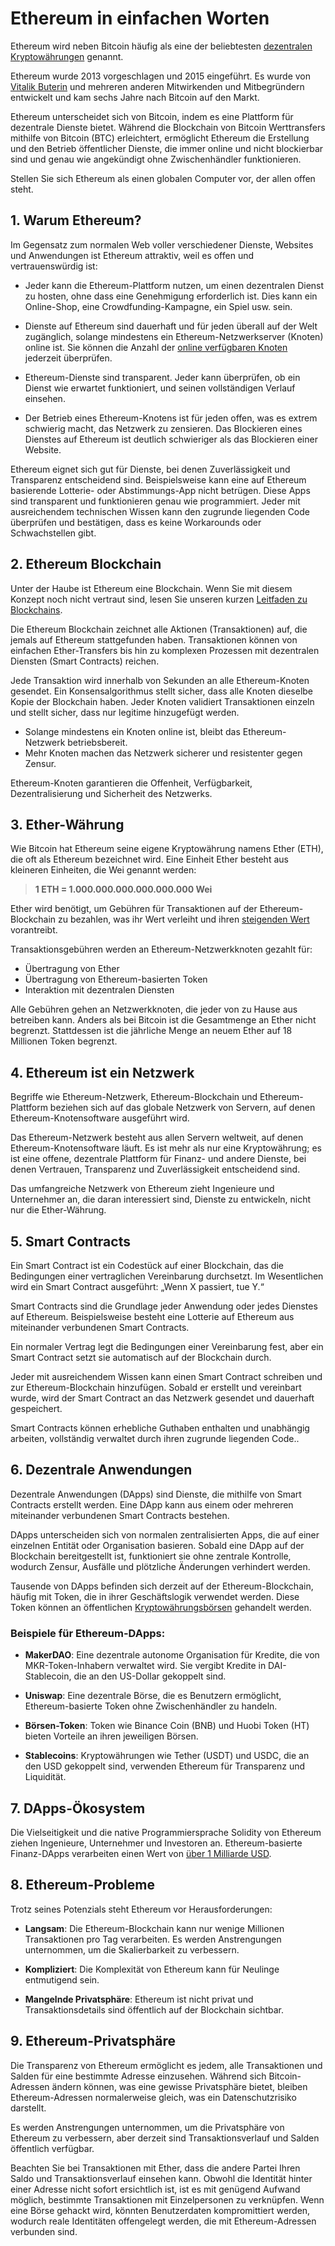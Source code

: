 # Ethereum in einfachen Worten

Ethereum wird neben Bitcoin häufig als eine der beliebtesten [dezentralen Kryptowährungen](../../fundamentals/de/1-cryptocurrency-basics.md) genannt.

Ethereum wurde 2013 vorgeschlagen und 2015 eingeführt. Es wurde von [Vitalik Buterin](https://en.wikipedia.org/wiki/Vitalik_Buterin) und mehreren anderen Mitwirkenden und Mitbegründern entwickelt und kam sechs Jahre nach Bitcoin auf den Markt.

Ethereum unterscheidet sich von Bitcoin, indem es eine Plattform für dezentrale Dienste bietet. Während die Blockchain von Bitcoin Werttransfers mithilfe von Bitcoin (BTC) erleichtert, ermöglicht Ethereum die Erstellung und den Betrieb öffentlicher Dienste, die immer online und nicht blockierbar sind und genau wie angekündigt ohne Zwischenhändler funktionieren.

Stellen Sie sich Ethereum als einen globalen Computer vor, der allen offen steht.

## 1. Warum Ethereum?

Im Gegensatz zum normalen Web voller verschiedener Dienste, Websites und Anwendungen ist Ethereum attraktiv, weil es offen und vertrauenswürdig ist:

- Jeder kann die Ethereum-Plattform nutzen, um einen dezentralen Dienst zu hosten, ohne dass eine Genehmigung erforderlich ist. Dies kann ein Online-Shop, eine Crowdfunding-Kampagne, ein Spiel usw. sein.

- Dienste auf Ethereum sind dauerhaft und für jeden überall auf der Welt zugänglich, solange mindestens ein Ethereum-Netzwerkserver (Knoten) online ist. Sie können die Anzahl der [online verfügbaren Knoten](https://ethernodes.org) jederzeit überprüfen.

- Ethereum-Dienste sind transparent. Jeder kann überprüfen, ob ein Dienst wie erwartet funktioniert, und seinen vollständigen Verlauf einsehen.

- Der Betrieb eines Ethereum-Knotens ist für jeden offen, was es extrem schwierig macht, das Netzwerk zu zensieren. Das Blockieren eines Dienstes auf Ethereum ist deutlich schwieriger als das Blockieren einer Website.

Ethereum eignet sich gut für Dienste, bei denen Zuverlässigkeit und Transparenz entscheidend sind. Beispielsweise kann eine auf Ethereum basierende Lotterie- oder Abstimmungs-App nicht betrügen. Diese Apps sind transparent und funktionieren genau wie programmiert. Jeder mit ausreichendem technischen Wissen kann den zugrunde liegenden Code überprüfen und bestätigen, dass es keine Workarounds oder Schwachstellen gibt.

## 2. Ethereum Blockchain

Unter der Haube ist Ethereum eine Blockchain. Wenn Sie mit diesem Konzept noch nicht vertraut sind, lesen Sie unseren kurzen [Leitfaden zu Blockchains](../../fundamentals/de/1-cryptocurrency-basics.md).

Die Ethereum Blockchain zeichnet alle Aktionen (Transaktionen) auf, die jemals auf Ethereum stattgefunden haben. Transaktionen können von einfachen Ether-Transfers bis hin zu komplexen Prozessen mit dezentralen Diensten (Smart Contracts) reichen.

Jede Transaktion wird innerhalb von Sekunden an alle Ethereum-Knoten gesendet. Ein Konsensalgorithmus stellt sicher, dass alle Knoten dieselbe Kopie der Blockchain haben. Jeder Knoten validiert Transaktionen einzeln und stellt sicher, dass nur legitime hinzugefügt werden.

- Solange mindestens ein Knoten online ist, bleibt das Ethereum-Netzwerk betriebsbereit.
- Mehr Knoten machen das Netzwerk sicherer und resistenter gegen Zensur.

Ethereum-Knoten garantieren die Offenheit, Verfügbarkeit, Dezentralisierung und Sicherheit des Netzwerks.

## 3. Ether-Währung

Wie Bitcoin hat Ethereum seine eigene Kryptowährung namens Ether (ETH), die oft als Ethereum bezeichnet wird. Eine Einheit Ether besteht aus kleineren Einheiten, die Wei genannt werden:

> **1 ETH = 1.000.000.000.000.000.000 Wei**

Ether wird benötigt, um Gebühren für Transaktionen auf der Ethereum-Blockchain zu bezahlen, was ihr Wert verleiht und ihren [steigenden Wert](https://coinmarketcap.com/currencies/ethereum/) vorantreibt.

Transaktionsgebühren werden an Ethereum-Netzwerkknoten gezahlt für:
- Übertragung von Ether
- Übertragung von Ethereum-basierten Token
- Interaktion mit dezentralen Diensten

Alle Gebühren gehen an Netzwerkknoten, die jeder von zu Hause aus betreiben kann. Anders als bei Bitcoin ist die Gesamtmenge an Ether nicht begrenzt. Stattdessen ist die jährliche Menge an neuem Ether auf 18 Millionen Token begrenzt.

## 4. Ethereum ist ein Netzwerk

Begriffe wie Ethereum-Netzwerk, Ethereum-Blockchain und Ethereum-Plattform beziehen sich auf das globale Netzwerk von Servern, auf denen Ethereum-Knotensoftware ausgeführt wird.

Das Ethereum-Netzwerk besteht aus allen Servern weltweit, auf denen Ethereum-Knotensoftware läuft. Es ist mehr als nur eine Kryptowährung; es ist eine offene, dezentrale Plattform für Finanz- und andere Dienste, bei denen Vertrauen, Transparenz und Zuverlässigkeit entscheidend sind.

Das umfangreiche Netzwerk von Ethereum zieht Ingenieure und Unternehmer an, die daran interessiert sind, Dienste zu entwickeln, nicht nur die Ether-Währung.

## 5. Smart Contracts

Ein Smart Contract ist ein Codestück auf einer Blockchain, das die Bedingungen einer vertraglichen Vereinbarung durchsetzt. Im Wesentlichen wird ein Smart Contract ausgeführt: „Wenn X passiert, tue Y.“

Smart Contracts sind die Grundlage jeder Anwendung oder jedes Dienstes auf Ethereum. Beispielsweise besteht eine Lotterie auf Ethereum aus miteinander verbundenen Smart Contracts.

Ein normaler Vertrag legt die Bedingungen einer Vereinbarung fest, aber ein Smart Contract setzt sie automatisch auf der Blockchain durch.

Jeder mit ausreichendem Wissen kann einen Smart Contract schreiben und zur Ethereum-Blockchain hinzufügen. Sobald er erstellt und vereinbart wurde, wird der Smart Contract an das Netzwerk gesendet und dauerhaft gespeichert.

Smart Contracts können erhebliche Guthaben enthalten und unabhängig arbeiten, vollständig verwaltet durch ihren zugrunde liegenden Code..

## 6. Dezentrale Anwendungen

Dezentrale Anwendungen (DApps) sind Dienste, die mithilfe von Smart Contracts erstellt werden. Eine DApp kann aus einem oder mehreren miteinander verbundenen Smart Contracts bestehen.

DApps unterscheiden sich von normalen zentralisierten Apps, die auf einer einzelnen Entität oder Organisation basieren. Sobald eine DApp auf der Blockchain bereitgestellt ist, funktioniert sie ohne zentrale Kontrolle, wodurch Zensur, Ausfälle und plötzliche Änderungen verhindert werden.

Tausende von DApps befinden sich derzeit auf der Ethereum-Blockchain, häufig mit Token, die in ihrer Geschäftslogik verwendet werden. Diese Token können an öffentlichen [Kryptowährungsbörsen](../../fundamentals/de/6-buying-cryptocurrency-basics.md) gehandelt werden.

### Beispiele für Ethereum-DApps:

- **MakerDAO**: Eine dezentrale autonome Organisation für Kredite, die von MKR-Token-Inhabern verwaltet wird. Sie vergibt Kredite in DAI-Stablecoin, die an den US-Dollar gekoppelt sind.

- **Uniswap**: Eine dezentrale Börse, die es Benutzern ermöglicht, Ethereum-basierte Token ohne Zwischenhändler zu handeln.

- **Börsen-Token**: Token wie Binance Coin (BNB) und Huobi Token (HT) bieten Vorteile an ihren jeweiligen Börsen.

- **Stablecoins**: Kryptowährungen wie Tether (USDT) und USDC, die an den USD gekoppelt sind, verwenden Ethereum für Transparenz und Liquidität.

## 7. DApps-Ökosystem

Die Vielseitigkeit und die native Programmiersprache Solidity von Ethereum ziehen Ingenieure, Unternehmer und Investoren an. Ethereum-basierte Finanz-DApps verarbeiten einen Wert von [über 1 Milliarde USD](https://cointelegraph.com/news/value-locked-in-crypto-defi-markets-hits-1-billion-milestone).

## 8. Ethereum-Probleme

Trotz seines Potenzials steht Ethereum vor Herausforderungen:

- **Langsam**: Die Ethereum-Blockchain kann nur wenige Millionen Transaktionen pro Tag verarbeiten. Es werden Anstrengungen unternommen, um die Skalierbarkeit zu verbessern.

- **Kompliziert**: Die Komplexität von Ethereum kann für Neulinge entmutigend sein.

- **Mangelnde Privatsphäre**: Ethereum ist nicht privat und Transaktionsdetails sind öffentlich auf der Blockchain sichtbar.

## 9. Ethereum-Privatsphäre

Die Transparenz von Ethereum ermöglicht es jedem, alle Transaktionen und Salden für eine bestimmte Adresse einzusehen. Während sich Bitcoin-Adressen ändern können, was eine gewisse Privatsphäre bietet, bleiben Ethereum-Adressen normalerweise gleich, was ein Datenschutzrisiko darstellt.

Es werden Anstrengungen unternommen, um die Privatsphäre von Ethereum zu verbessern, aber derzeit sind Transaktionsverlauf und Salden öffentlich verfügbar.

Beachten Sie bei Transaktionen mit Ether, dass die andere Partei Ihren Saldo und Transaktionsverlauf einsehen kann. Obwohl die Identität hinter einer Adresse nicht sofort ersichtlich ist, ist es mit genügend Aufwand möglich, bestimmte Transaktionen mit Einzelpersonen zu verknüpfen. Wenn eine Börse gehackt wird, könnten Benutzerdaten kompromittiert werden, wodurch reale Identitäten offengelegt werden, die mit Ethereum-Adressen verbunden sind.
